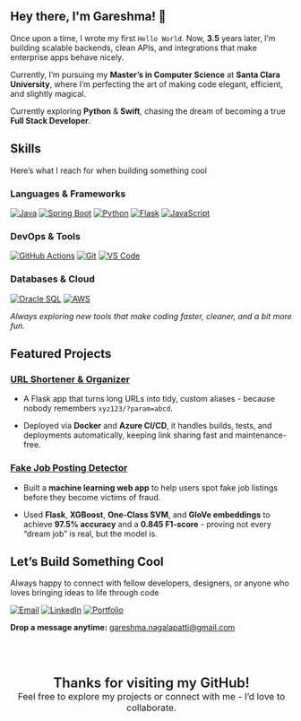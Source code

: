 ## Hey there, I'm Gareshma! 👋  
Once upon a time, I wrote my first `Hello World`. Now, **3.5** years later, I’m building scalable backends, clean APIs, and integrations that make enterprise apps behave nicely.  

Currently, I’m pursuing my **Master’s in Computer Science** at **Santa Clara University**, where I’m perfecting the art of making code elegant, efficient, and slightly magical.

Currently exploring **Python** & **Swift**, chasing the dream of becoming a true **Full Stack Developer**.


## Skills

Here’s what I reach for when building something cool  

### Languages & Frameworks  

[![Java](https://img.shields.io/badge/Java-%23ED8B00.svg?style=for-the-badge&logo=openjdk&logoColor=white)](#)
[![Spring Boot](https://img.shields.io/badge/Spring%20Boot-%236DB33F.svg?style=for-the-badge&logo=springboot&logoColor=white)](#)
[![Python](https://img.shields.io/badge/Python-%233776AB.svg?style=for-the-badge&logo=python&logoColor=white)](#)
[![Flask](https://img.shields.io/badge/Flask-%23000.svg?style=for-the-badge&logo=flask&logoColor=white)](#)
[![JavaScript](https://img.shields.io/badge/JavaScript-%23F7DF1E.svg?style=for-the-badge&logo=javascript&logoColor=black)](#)

### DevOps & Tools  

[![GitHub Actions](https://img.shields.io/badge/GitHub_Actions-%232088FF.svg?style=for-the-badge&logo=githubactions&logoColor=white)](#)
[![Git](https://img.shields.io/badge/Git-%23F05032.svg?style=for-the-badge&logo=git&logoColor=white)](#)
[![VS Code](https://img.shields.io/badge/VS_Code-%230078D4.svg?style=for-the-badge&logo=visualstudiocode&logoColor=white)](#)

### Databases & Cloud  

[![Oracle SQL](https://img.shields.io/badge/Oracle_SQL-%23F80000.svg?style=for-the-badge&logo=oracle&logoColor=white)](#)
[![AWS](https://img.shields.io/badge/AWS-%23232F3E.svg?style=for-the-badge&logo=amazonaws&logoColor=white)](#)

_Always exploring new tools that make coding faster, cleaner, and a bit more fun._

## Featured Projects

### [URL Shortener & Organizer](https://github.com/Gareshma/URL)
- A Flask app that turns long URLs into tidy, custom aliases - because nobody remembers `xyz123/?param=abcd`.  

- Deployed via **Docker** and **Azure CI/CD**, it handles builds, tests, and deployments automatically, keeping link sharing fast and maintenance-free.  


### [Fake Job Posting Detector](https://github.com/Gareshma/fake_job_posting)
- Built a **machine learning web app** to help users spot fake job listings before they become victims of fraud. 

- Used **Flask**, **XGBoost**, **One-Class SVM**, and **GloVe embeddings** to achieve **97.5% accuracy** and a **0.845 F1-score** - proving not every “dream job” is real, but the model is. 


## Let’s Build Something Cool  

Always happy to connect with fellow developers, designers, or anyone who loves bringing ideas to life through code  

[![Email](https://img.shields.io/badge/Email-D14836?style=for-the-badge&logo=gmail&logoColor=white)](mailto:gareshma.nagalapatti@gmail.com)
[![LinkedIn](https://img.shields.io/badge/LinkedIn-0077B5?style=for-the-badge&logo=linkedin&logoColor=white)](https://www.linkedin.com/in/gareshma-nagalapatti/)
[![Portfolio](https://img.shields.io/badge/Portfolio-000000?style=for-the-badge&logo=About.me&logoColor=white)](https://gareshma.github.io/Gareshma_Portfolio/)

**Drop a message anytime:** [gareshma.nagalapatti@gmail.com](mailto:gareshma.nagalapatti@gmail.com)

<div style="margin-top: 15%;"></div>
<p align="center">
  <b style="font-size: 24px;font-weight: 600;">
    Thanks for visiting my GitHub!
  </b><br>
  <span style="font-size: 16px;">
    Feel free to explore my projects or connect with me - I’d love to collaborate.
  </span>
</p>


